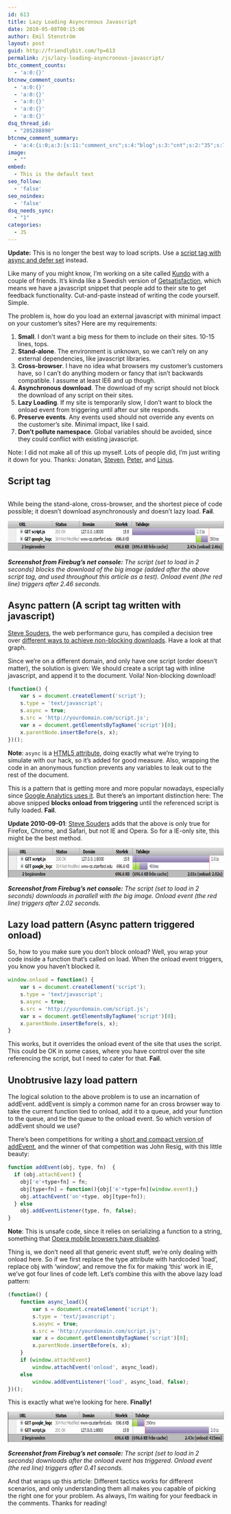 ```yaml
---
id: 613
title: Lazy Loading Asyncronous Javascript
date: 2010-05-08T00:15:06
author: Emil Stenström
layout: post
guid: http://friendlybit.com/?p=613
permalink: /js/lazy-loading-asyncronous-javascript/
btc_comment_counts:
  - 'a:0:{}'
btcnew_comment_counts:
  - 'a:0:{}'
  - 'a:0:{}'
  - 'a:0:{}'
  - 'a:0:{}'
  - 'a:0:{}'
dsq_thread_id:
  - "205288890"
btcnew_comment_summary:
  - 'a:4:{i:0;a:3:{s:11:"comment_src";s:4:"blog";s:3:"cnt";s:2:"35";s:7:"enabled";s:1:"0";}i:1;a:3:{s:11:"comment_src";s:10:"friendfeed";s:3:"cnt";s:1:"3";s:7:"enabled";s:1:"1";}i:2;a:3:{s:11:"comment_src";s:7:"twitter";s:3:"cnt";s:1:"1";s:7:"enabled";s:1:"0";}i:3;a:3:{s:11:"comment_src";s:2:"yc";s:3:"cnt";s:1:"3";s:7:"enabled";s:1:"1";}}'
image:
  - ""
embed:
  - This is the default text
seo_follow:
  - 'false'
seo_noindex:
  - 'false'
dsq_needs_sync:
  - "1"
categories:
  - JS
---
```

**Update:** This is no longer the best way to load scripts. Use a [script tag with async and defer set](https://www.igvita.com/2014/05/20/script-injected-async-scripts-considered-harmful/) instead.

Like many of you might know, I&#8217;m working on a site called [Kundo](http://kundo.se) with a couple of friends. It&#8217;s kinda like a Swedish version of [Getsatisfaction](http://getsatisfaction.com/), which means we have a javascript snippet that people add to their site to get feedback functionality. Cut-and-paste instead of writing the code yourself. Simple.

The problem is, how do you load an external javascript with minimal impact on your customer&#8217;s sites? Here are my requirements:

  1. **Small**. I don&#8217;t want a big mess for them to include on their sites. 10-15 lines, tops.
  2. **Stand-alone**. The environment is unknown, so we can&#8217;t rely on any external dependencies, like javascript libraries.
  3. **Cross-browser**. I have no idea what browsers my customer&#8217;s customers have, so I can&#8217;t do anything modern or fancy that isn&#8217;t backwards compatible. I assume at least IE6 and up though.
  4. **Asynchronous download**. The download of my script should not block the download of any script on their sites.
  5. **Lazy Loading**. If my site is temporarily slow, I don&#8217;t want to block the onload event from triggering until after our site responds.
  6. **Preserve events**. Any events used should not override any events on the customer&#8217;s site. Minimal impact, like I said.
  7. **Don&#8217;t pollute namespace**. Global variables should be avoided, since they could conflict with existing javascript.

Note: I did not make all of this up myself. Lots of people did, I&#8217;m just writing it down for you. Thanks: Jonatan, [Steven](http://stevenbenner.com/), [Peter](http://fleecelabs.se/), and [Linus](http://hanssonlarsson.se/).

## Script tag

```javascript

```

While being the stand-alone, cross-browser, and the shortest piece of code possible; it doesn&#8217;t download asynchronously and doesn&#8217;t lazy load. **Fail**.

<div style="overflow: auto;">
  <img class="alignnone size-full wp-image-619" title="Firebug screenshoot with script tag" src="/files/post-media/script11.png" alt="" width="725" height="70" />
</div>

_**Screenshot from Firebug&#8217;s net console:** The script (set to load in 2 seconds) blocks the download of the big image (added after the above script tag, and used throughout this article as a test). Onload event (the red line) triggers after 2.46 seconds._

## Async pattern (A script tag written with javascript)

[Steve Souders](http://stevesouders.com), the web performance guru, has compiled a decision tree over [different ways to achieve non-blocking downloads](http://stevesouders.com/efws/images/0405-load-scripts-decision-tree-04.gif). Have a look at that graph.

Since we&#8217;re on a different domain, and only have one script (order doesn&#8217;t matter), the solution is given: We should create a script tag with inline javascript, and append it to the document. Voila! Non-blocking download!

```javascript
(function() {
    var s = document.createElement('script');
    s.type = 'text/javascript';
    s.async = true;
    s.src = 'http://yourdomain.com/script.js';
    var x = document.getElementsByTagName('script')[0];
    x.parentNode.insertBefore(s, x);
})();
```

**Note**: `async` is a [HTML5 attribute](http://www.whatwg.org/specs/web-apps/current-work/#attr-script-async), doing exactly what we&#8217;re trying to simulate with our hack, so it&#8217;s added for good measure. Also, wrapping the code in an anonymous function prevents any variables to leak out to the rest of the document.

This is a pattern that is getting more and more popular nowadays, especially since [Google Analytics uses it](http://code.google.com/apis/analytics/docs/tracking/asyncTracking.html). But there&#8217;s an important distinction here: The above snipped **blocks onload from triggering** until the referenced script is fully loaded. **Fail**.

**Update 2010-09-01**: [Steve Souders](#comment-34047) adds that the above is only true for Firefox, Chrome, and Safari, but not IE and Opera. So for a IE-only site, this might be the best method.

<div style="overflow: auto;">
  <img class="alignnone size-full wp-image-617" title="Firefox screenshoot with the async pattern" src="/files/post-media/asyncload11.png" alt="" width="726" height="69" />
</div>

_**Screenshot from Firebug&#8217;s net console:** The script (set to load in 2 seconds) downloads in parallell with the big image. Onload event (the red line) triggers after 2.02 seconds._

## Lazy load pattern (Async pattern triggered onload)

So, how to you make sure you don&#8217;t block onload? Well, you wrap your code inside a function that&#8217;s called on load. When the onload event triggers, you know you haven&#8217;t blocked it.

```javascript
window.onload = function() {
    var s = document.createElement('script');
    s.type = 'text/javascript';
    s.async = true;
    s.src = 'http://yourdomain.com/script.js';
    var x = document.getElementsByTagName('script')[0];
    x.parentNode.insertBefore(s, x);
}
```

This works, but it overrides the onload event of the site that uses the script. This could be OK in some cases, where you have control over the site referencing the script, but I need to cater for that. **Fail**.

## Unobtrusive lazy load pattern

The logical solution to the above problem is to use an incarnation of addEvent. addEvent is simply a common name for an cross browser way to take the current function tied to onload, add it to a queue, add your function to the queue, and tie the queue to the onload event. So which version of addEvent should we use?

There&#8217;s been competitions for writing a [short and compact version of addEvent](http://www.quirksmode.org/blog/archives/2005/10/_and_the_winner_1.html), and the winner of that competition was John Resig, with this little beauty:

```javascript
function addEvent(obj, type, fn)  {
  if (obj.attachEvent) {
    obj['e'+type+fn] = fn;
    obj[type+fn] = function(){obj['e'+type+fn](window.event);}
    obj.attachEvent('on'+type, obj[type+fn]);
  } else
    obj.addEventListener(type, fn, false);
}
```

**Note**: This is unsafe code, since it relies on serializing a function to a string, something that [Opera mobile browsers have disabled](http://my.opera.com/hallvors/blog/2007/03/28/a-problem-with-john-resigs-addevent).

Thing is, we don&#8217;t need all that generic event stuff, we&#8217;re only dealing with onload here. So if we first replace the type attribute with hardcoded &#8216;load&#8217;, replace obj with &#8216;window&#8217;, and remove the fix for making &#8216;this&#8217; work in IE, we&#8217;ve got four lines of code left. Let&#8217;s combine this with the above lazy load pattern:

```javascript
(function() {
    function async_load(){
        var s = document.createElement('script');
        s.type = 'text/javascript';
        s.async = true;
        s.src = 'http://yourdomain.com/script.js';
        var x = document.getElementsByTagName('script')[0];
        x.parentNode.insertBefore(s, x);
    }
    if (window.attachEvent)
        window.attachEvent('onload', async_load);
    else
        window.addEventListener('load', async_load, false);
})();
```

This is exactly what we&#8217;re looking for here. **Finally!**

<div style="overflow: auto;">
  <img class="alignnone size-full wp-image-618" title="Firebug screenshoot with the lazy load pattern" src="/files/post-media/lazyload11.png" alt="" width="726" height="71" />
</div>

_**Screenshot from Firebug&#8217;s net console:** The script (set to load in 2 seconds) downloads after the onload event has triggered. Onload event (the red line) triggers after 0.41 seconds._

And that wraps up this article: Different tactics works for different scenarios, and only understanding them all makes you capable of picking the right one for your problem. As always, I&#8217;m waiting for your feedback in the comments. Thanks for reading!
